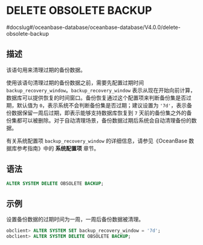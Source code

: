 DELETE OBSOLETE BACKUP 
===========================================
#docslug#/oceanbase-database/oceanbase-database/V4.0.0/delete-obsolete-backup


描述 
-----------------------

该语句用来清理过期的备份数据。

使用该语句清理过期的备份数据之前，需要先配置过期时间 `backup_recovery_window`。`backup_recovery_window` 表示从现在开始向前计算，数据库可以提供恢复的时间窗口。备份恢复通过这个配置项来判断备份集是否过期，默认值为 `0`，表示系统不会判断备份集是否过期；建议设置为 `'7d'`，表示备份数据保留一周后过期，即表示能够支持数据库恢复到 `7` 天前的备份集之外的备份集都可以被删除。对于自动清理场景，备份数据过期后系统会自动清理备份的数据。

有关系统配置项 `backup_recovery_window` 的详细信息，请参见《OceanBase 数据库参考指南》中的 **系统配置项** 章节。

语法 
-----------------------

```sql
ALTER SYSTEM DELETE OBSOLETE BACKUP;
```



示例 
-----------------------

设置备份数据的过期时间为一周，一周后备份数据被清理。

```sql
obclient> ALTER SYSTEM SET backup_recovery_window = '7d';
obclient> ALTER SYSTEM DELETE OBSOLETE BACKUP;
```


